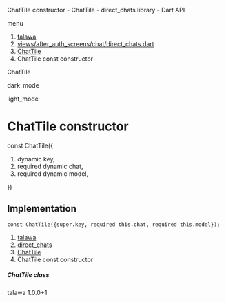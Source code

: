 




ChatTile constructor - ChatTile - direct\_chats library - Dart API







menu

1. [talawa](../../index.html)
2. [views/after\_auth\_screens/chat/direct\_chats.dart](../../file-___home_harshil_Desktop_open-source_palisadoes_talawa_lib_views_after_auth_screens_chat_direct_chats/)
3. [ChatTile](../../file-___home_harshil_Desktop_open-source_palisadoes_talawa_lib_views_after_auth_screens_chat_direct_chats/ChatTile-class.html)
4. ChatTile const constructor

ChatTile


dark\_mode

light\_mode




# ChatTile constructor


const
ChatTile({

1. dynamic key,
2. required dynamic chat,
3. required dynamic model,

})

## Implementation

```
const ChatTile({super.key, required this.chat, required this.model});
```

 


1. [talawa](../../index.html)
2. [direct\_chats](../../file-___home_harshil_Desktop_open-source_palisadoes_talawa_lib_views_after_auth_screens_chat_direct_chats/)
3. [ChatTile](../../file-___home_harshil_Desktop_open-source_palisadoes_talawa_lib_views_after_auth_screens_chat_direct_chats/ChatTile-class.html)
4. ChatTile const constructor

##### ChatTile class





talawa
1.0.0+1






